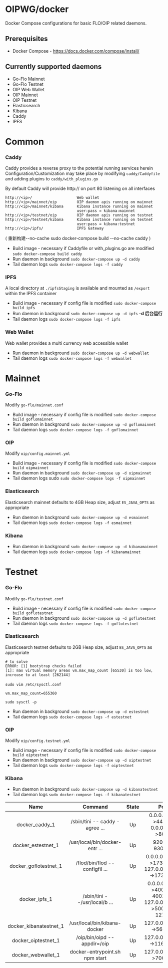 # OIPWG/docker

Docker Compose configurations for basic FLO/OIP related daemons.


## Prerequisites
- Docker Compose - https://docs.docker.com/compose/install/


## Currently supported daemons
- Go-Flo Mainnet
- Go-Flo Testnet
- OIP Web Wallet
- OIP Mainnet
- OIP Testnet
- Elasticsearch
- Kibana
- Caddy
- IPFS

# Common


### Caddy
Caddy provides a reverse proxy to the potential running services herein  
Configuration/Customization may take place by modifying `caddy/Caddyfile` and adding plugins to `caddy/with_plugins.go`

By default Caddy will provide http:// on port 80 listening on all interfaces

```
http://<ip>/                    Web wallet
http://<ip>/mainnet/oip         OIP daemon apis running on mainnet
http://<ip>/mainnet/kibana      Kibana instance running on mainnet
                                user:pass = kibana:mainnet
http://<ip>/testnet/oip         OIP daemon apis running on testnet
http://<ip>/testnet/kibana      Kibana instance running on testnet
                                user:pass = kibana:testnet
http://<ip>/ipfs/               IPFS Gateway
```

(
重新构建--no-cache
sudo docker-compose build --no-cache caddy
)
- Build image - necessary if Caddyfile or with_plugins.go are modified `sudo docker-compose build caddy`
- Run daemon in background `sudo docker-compose up -d caddy`
- Tail daemon logs `sudo docker-compose logs -f caddy`



### IPFS
A local directory at `./ipfsStaging` is available and mounted as `/export` within the IPFS container

- Build image - necessary if config file is modified `sudo docker-compose build ipfs`
- Run daemon in background `sudo docker-compose up -d ipfs` **-d 后台运行**
- Tail daemon logs `sudo docker-compose logs -f ipfs`


### Web Wallet
Web wallet provides a multi currency web accessible wallet

- Run daemon in background `sudo docker-compose up -d webwallet`
- Tail daemon logs `sudo docker-compose logs -f webwallet`



# Mainnet


### Go-Flo
Modify `go-flo/mainnet.conf`

- Build image - necessary if config file is modified `sudo docker-compose build goflomainnet`
- Run daemon in background `sudo docker-compose up -d goflomainnet`
- Tail daemon logs `sudo docker-compose logs -f goflomainnet`


### OIP
Modify `oip/config.mainnet.yml`

- Build image - necessary if config file is modified `sudo docker-compose build oipmainnet`
- Run daemon in background `sudo docker-compose up -d oipmainnet`
- Tail daemon logs sudo `sudo docker-compose logs -f oipmainnet`


### Elasticsearch
Elasticsearch mainnet defaults to 4GB Heap size, adjust `ES_JAVA_OPTS` as appropriate

- Run daemon in background `sudo docker-compose up -d esmainnet`
- Tail daemon logs `sudo docker-compose logs -f esmainnet`


### Kibana

- Run daemon in background `sudo docker-compose up -d kibanamainnet`
- Tail daemon logs `sudo docker-compose logs -f kibanamainnet`



# Testnet


### Go-Flo
Modify `go-flo/testnet.conf`

- Build image - necessary if config file is modified `sudo docker-compose build goflotestnet`
- Run daemon in background `sudo docker-compose up -d goflotestnet`
- Tail daemon logs `sudo docker-compose logs -f goflotestnet`


### Elasticsearch
Elasticsearch testnet defaults to 2GB Heap size, adjust `ES_JAVA_OPTS` as appropriate
```
# to solve 
ERROR: [1] bootstrap checks failed
[1]: max virtual memory areas vm.max_map_count [65530] is too low, increase to at least [262144]
```

```
sudo vim /etc/sysctl.conf　　
```
```
vm.max_map_count=655360
```
```
sudo sysctl -p
```

- Run daemon in background `sudo docker-compose up -d estestnet`
- Tail daemon logs `sudo docker-compose logs -f estestnet`


### OIP
Modify `oip/config.testnet.yml`

- Build image - necessary if config file is modified `sudo docker-compose build oiptestnet`
- Run daemon in background `sudo docker-compose up -d oiptestnet`
- Tail daemon logs `sudo docker-compose logs -f oiptestnet`


### Kibana

- Run daemon in background `sudo docker-compose up -d kibanatestnet`
- Tail daemon logs `sudo docker-compose logs -f kibanatestnet`




|        Name          |        Command       |   State   |       Ports|
|:----:|:----:|:----:|:----:|
|docker_caddy_1       |  /sbin/tini -- caddy -agree ... |  Up   |  0.0.0.0:443->443/tcp, 0.0.0.0:80->80/tcp |
|docker_estestnet_1   |  /usr/local/bin/docker-entr ... | Up    | 9200/tcp, 9300/tcp                       |
|docker_goflotestnet_1|  /flod/bin/flod --configfil ... |    Up |    0.0.0.0:17316->17316/tcp, 127.0.0.1:17317->17317/tcp |
|docker_ipfs_1        |  /sbin/tini --/usr/local/b ...  |    Up |    0.0.0.0:4001->4001/tcp, 4001/udp, 127.0.0.1:5001->5001/tcp, 127.00.|1:8080->8080/tcp, 8081/tcp |
|docker_kibanatestnet_1 |  /usr/local/bin/kibana-docker | Up    | 127.0.0.1:15601->5601/tcp                |                             
|docker_oiptestnet_1    | /oip/bin/oipd --appdir=/oip   |   Up  |   127.0.0.1:11606->11606/tcp            |                         
|docker_webwallet_1     | docker-entrypoint.sh npm start|   Up  |   127.0.0.1:7000->7000/tcp|
